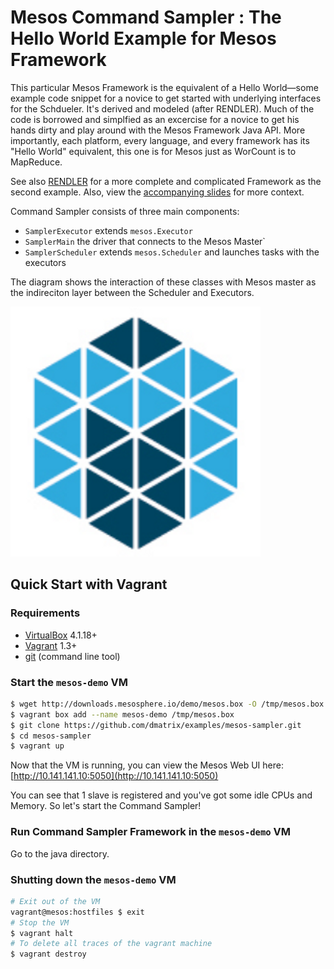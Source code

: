 Mesos Command Sampler : The Hello World Example for Mesos Framework
=====================

This particular Mesos Framework is the equivalent of a Hello World—some example code snippet for a novice to get started with underlying interfaces for the Schdueler. 
It's derived and modeled (after RENDLER). Much of the code is borrowed and simplfied as an excercise for a 
novice to get his hands dirty and play around with the Mesos Framework Java API. More importantly, each platform, every language, and every framework
has its "Hello World" equivalent, this one is for Mesos just as WorCount is to MapReduce.

See also [RENDLER](http://github/mesosphere/RENDLER) for a more complete and complicated Framework as the second example. 
Also, view the [accompanying slides](http://mesosphere.github.io/oscon-mesos-2014/#/) for more context.

Command Sampler consists of three main components:

- `SamplerExecutor` extends `mesos.Executor`
- `SamplerMain` the driver that connects to the Mesos Master`
- `SamplerScheduler` extends `mesos.Scheduler` and launches tasks with the executors

The diagram shows the interaction of these classes with Mesos master as the indireciton layer between the Scheduler and Executors.

![Command Sampler](./images/mesos.png)

## Quick Start with Vagrant

### Requirements

- [VirtualBox](http://www.virtualbox.org/) 4.1.18+
- [Vagrant](http://www.vagrantup.com/) 1.3+
- [git](http://git-scm.com/downloads) (command line tool)

### Start the `mesos-demo` VM

```bash
$ wget http://downloads.mesosphere.io/demo/mesos.box -O /tmp/mesos.box
$ vagrant box add --name mesos-demo /tmp/mesos.box
$ git clone https://github.com/dmatrix/examples/mesos-sampler.git
$ cd mesos-sampler
$ vagrant up
```

Now that the VM is running, you can view the Mesos Web UI here:
[http://10.141.141.10:5050](http://10.141.141.10:5050)

You can see that 1 slave is registered and you've got some idle CPUs and Memory. So let's start the Command Sampler!

### Run Command Sampler Framework in the `mesos-demo` VM

Go to the java directory.

### Shutting down the `mesos-demo` VM

```bash
# Exit out of the VM
vagrant@mesos:hostfiles $ exit
# Stop the VM
$ vagrant halt
# To delete all traces of the vagrant machine
$ vagrant destroy
```

